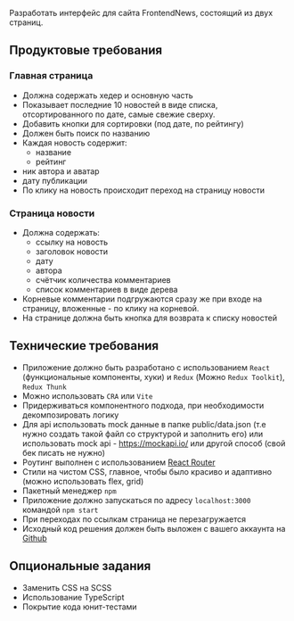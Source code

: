 Разработать интерфейс для сайта FrontendNews, состоящий из двух страниц.

## Продуктовые требования

### Главная страница

- Должна содержать хедер и основную часть
- Показывает последние 10 новостей в виде списка, отсортированного по дате, самые свежие сверху.
- Добавить кнопки для сортировки (под дате, по рейтингу)
- Должен быть поиск по названию
- Каждая новость содержит:
    - название
    - рейтинг
- ник автора и аватар
- дату публикации
- По клику на новость происходит переход на страницу новости

### Страница новости

- Должна содержать:
    - ссылку на новость
    - заголовок новости
    - дату
    - автора
    - счётчик количества комментариев
    - список комментариев в виде дерева
- Корневые комментарии подгружаются сразу же при входе на страницу, вложенные - по клику на корневой.
- На странице должна быть кнопка для возврата к списку новостей

## Технические требования

- Приложение должно быть разработано с использованием `React` (функциональные компоненты, хуки) и `Redux` (Можно `Redux Toolkit`), `Redux Thunk`
- Можно использовать `CRA` или `Vite`
- Придерживаться компонентного подхода, при необходимости декомпозировать логику
- Для api использовать mock данные в папке public/data.json (т.е нужно создать такой файл со структурой и заполнить его) или использовать mock api - https://mockapi.io/ или другой способ (свой бек писать не нужно)
- Роутинг выполнен с использованием  [React Router](https://github.com/ReactTraining/react-router/releases/tag/v5.0.0)
- Стили на чистом CSS, главное, чтобы было красиво и адаптивно (можно использовать flex, grid)
- Пакетный менеджер  `npm`
- Приложение должно запускаться по адресу  `localhost:3000`  командой  `npm start`
- При переходах по ссылкам страница не перезагружается
- Исходный код решения должен быть выложен с вашего аккаунта на  [Github](http://github.com/)

## Опциональные задания

- Заменить CSS на SCSS
- Использование TypeScript
- Покрытие кода юнит-тестами
